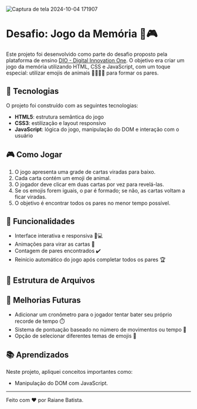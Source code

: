 ![Captura de tela 2024-10-04 171907](https://github.com/user-attachments/assets/f0b1040d-26fb-41d9-8777-5c828ce17c8b)

# Desafio: Jogo da Memória 🧠🎮

Este projeto foi desenvolvido como parte do desafio proposto pela plataforma de ensino [DIO - Digital Innovation One](https://www.dio.me/). O objetivo era criar um jogo da memória utilizando HTML, CSS e JavaScript, com um toque especial: utilizar emojis de animais 🐶🐱🐰🐵 para formar os pares.

## 🚀 Tecnologias

O projeto foi construído com as seguintes tecnologias:

- **HTML5**: estrutura semântica do jogo
- **CSS3**: estilização e layout responsivo
- **JavaScript**: lógica do jogo, manipulação do DOM e interação com o usuário

## 🎮 Como Jogar

1. O jogo apresenta uma grade de cartas viradas para baixo.
2. Cada carta contém um emoji de animal.
3. O jogador deve clicar em duas cartas por vez para revelá-las.
4. Se os emojis forem iguais, o par é formado; se não, as cartas voltam a ficar viradas.
5. O objetivo é encontrar todos os pares no menor tempo possível.

## 🔧 Funcionalidades

- Interface interativa e responsiva 📱💻
- Animações para virar as cartas 🔄
- Contagem de pares encontrados ✔️
- Reinício automático do jogo após completar todos os pares 🏆

## 📁 Estrutura de Arquivos


## 🐾 Melhorias Futuras

- Adicionar um cronômetro para o jogador tentar bater seu próprio recorde de tempo ⏱️
- Sistema de pontuação baseado no número de movimentos ou tempo 🏅
- Opção de selecionar diferentes temas de emojis 🎨

## 📚 Aprendizados

Neste projeto, apliquei conceitos importantes como:
- Manipulação do DOM com JavaScript.


---

Feito com ❤️ por Raiane Batista.
